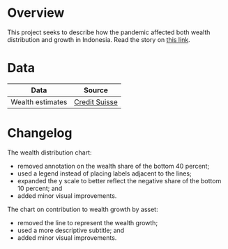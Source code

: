 # Overview

This project seeks to describe how the pandemic affected both wealth distribution and growth in Indonesia. Read the story on [this link](https://www.thejakartapost.com/news/2021/07/12/wealth-gap-narrows-in-indonesia-as-stock-market-slumps-house-prices-grow.html).


# Data

Data | Source |  
---- | ------ |  
Wealth estimates | [Credit Suisse](https://www.credit-suisse.com/about-us/en/reports-research/global-wealth-report.html) |  


# Changelog

The wealth distribution chart:  
- removed annotation on the wealth share of the bottom 40 percent;  
- used a legend instead of placing labels adjacent to the lines;  
- expanded the y scale to better reflect the negative share of the bottom 10 percent; and  
- added minor visual improvements.

The chart on contribution to wealth growth by asset:  
- removed the line to represent the wealth growth;  
- used a more descriptive subtitle; and  
- added minor visual improvements.
